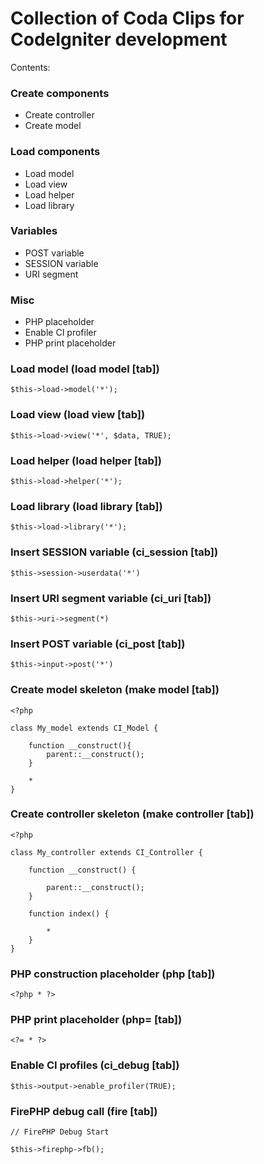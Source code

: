 # Collection of Coda Clips for CodeIgniter development

Contents:

### Create components

* Create controller
* Create model

### Load components

* Load model
* Load view
* Load helper
* Load library

### Variables

* POST variable
* SESSION variable
* URI segment

### Misc

* PHP placeholder
* Enable CI profiler
* PHP print placeholder



### Load model (load model [tab])

	$this->load->model('*');

### Load view (load view [tab])

	$this->load->view('*', $data, TRUE);

### Load helper (load helper [tab])

	$this->load->helper('*');

### Load library (load library [tab])

	$this->load->library('*');

### Insert SESSION variable (ci_session [tab])

	$this->session->userdata('*')

### Insert URI segment variable (ci_uri [tab])

	$this->uri->segment(*)

### Insert POST variable (ci_post [tab])

	$this->input->post('*')

### Create model skeleton (make model [tab])

	<?php

	class My_model extends CI_Model {

		function __construct(){
			parent::__construct();
		}

		*
	}

### Create controller skeleton (make controller [tab])

	<?php

	class My_controller extends CI_Controller {

		function __construct() {
	
			parent::__construct();
		}
	
		function index() {
	
			*
		}
	}

### PHP construction placeholder (php [tab])

	<?php * ?>

### PHP print placeholder (php= [tab])

	<?= * ?>

### Enable CI profiles (ci_debug [tab])

	$this->output->enable_profiler(TRUE);

### FirePHP debug call (fire [tab])

	// FirePHP Debug Start

	$this->firephp->fb();
